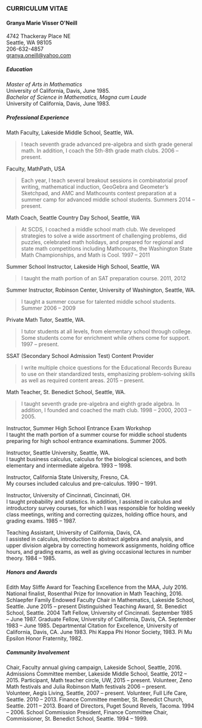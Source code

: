 ### **CURRICULUM VITAE**


#### Granya Marie Visser O'Neill  
4742 Thackeray Place NE  
Seattle, WA  98105  
206-632-4857  
granya.oneill@yahoo.com


##### Education  
_Master of Arts in Mathematics_  
	University of California, Davis, June 1985.  
_Bachelor of Science in Mathematics, Magna cum Laude_  
	University of California, Davis, June 1983.
	
##### Professional Experience

Math Faculty, Lakeside Middle School, Seattle, WA.  
>I teach seventh grade advanced pre-algebra and sixth grade general math.  In addition, I coach the 5th-8th grade math clubs.  2006 – present.   

Faculty, MathPath, USA  
>Each year, I teach several breakout sessions in combinatorial proof writing, mathematical induction, GeoGebra and Geometer’s Sketchpad, and AMC and Mathcounts contest preparation at a summer camp for advanced middle school students.  Summers 2014 –  present.

Math Coach, Seattle Country Day School, Seattle, WA  
>At SCDS, I coached a middle school math club.  We developed strategies to solve a wide assortment of challenging problems, did puzzles, celebrated math holidays, and prepared for regional and state math competitions including Mathcounts, the Washington State Math Championships, and Math is Cool.  1997 – 2011

Summer School Instructor, Lakeside High School, Seattle, WA  
>I taught the math portion of an SAT preparation course.  2011, 2012

Summer Instructor, Robinson Center, University of Washington, Seattle, WA.  
>I taught a summer course for talented middle school students.  Summer 2006 – 2009

Private Math Tutor, Seattle, WA.  
>I tutor students at all levels, from elementary school through college.  Some students come for enrichment while others come for support.  1997 – present.

SSAT (Secondary School Admission Test) Content Provider  
>I write multiple choice questions for the Educational Records Bureau to use on their standardized tests, emphasizing problem-solving skills as well as required content areas. 2015 – present.

Math Teacher, St. Benedict School, Seattle, WA.  
>I taught seventh grade pre-algebra and eighth grade algebra.  In addition, I founded and coached the math club. 1998 – 2000, 2003 – 2005. 

Instructor, Summer High School Entrance Exam Workshop  
I taught the math portion of a summer course for middle school students preparing for high school entrance examinations.  Summer 2005.

Instructor, Seattle University, Seattle, WA.  
I taught business calculus, calculus for the biological sciences, and both elementary and intermediate algebra.  1993 – 1998.

Instructor, California State University, Fresno, CA.  
My courses included calculus and pre-calculus.  1990 – 1991.

Instructor, University of Cincinnati, Cincinnati, OH.  
I taught probability and statistics.  In addition, I assisted in calculus and introductory survey courses, for which I was responsible for holding weekly class meetings, writing and correcting quizzes, holding office hours, and grading exams.  1985 – 1987.

Teaching Assistant, University of California, Davis, CA.  
I assisted in calculus, introduction to abstract algebra and analysis, and upper division algebra by correcting homework assignments, holding office hours, and grading exams, as well as giving occasional lectures in number theory.  1984 – 1985.


##### Honors and Awards

Edith May Sliffe Award for Teaching Excellence from the MAA, July 2016.
National finalist, Rosenthal Prize for Innovation in Math Teaching, 2016.  
Schlaepfer Family Endowed Faculty Chair in Mathematics, Lakeside School, Seattle.  June 2015 – present
Distinguished Teaching Award, St. Benedict School, Seattle.  2004
Taft Fellow, University of Cincinnati.  September 1985 – June 1987.
Graduate Fellow, University of California, Davis, CA.  September 1983 – June 1985.
Departmental Citation for Excellence, University of California, Davis, CA.  June 1983.
Phi Kappa Phi Honor Society, 1983.
Pi Mu Epsilon Honor Fraternity, 1982.


##### Community Involvement

Chair, Faculty annual giving campaign, Lakeside School, Seattle, 2016.
Admissions Committee member, Lakeside Middle School, Seattle, 2012 – 2015.
Participant, Math teacher circle, UW, 2015 – present.
Volunteer, Zeno Math festivals and Julia Robinson Math festivals 2006 – present.  
Volunteer, Aegis Living, Seattle, 2007 – present.
Volunteer, Full Life Care, Seattle. 2010 – 2013. 
Finance Committee member, St. Benedict Church, Seattle. 2011 – 2013.
Board of Directors, Puget Sound Revels, Tacoma.  1994 – 2006. 
School Commission President, Finance Committee Chair, Commissioner, St. Benedict School, Seattle.  1994 – 1999.  
